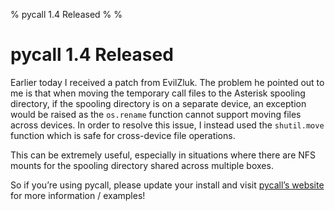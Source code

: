 % pycall 1.4 Released
%
%

pycall 1.4 Released
===================

Earlier today I received a patch from EvilZluk. The problem he pointed
out to me is that when moving the temporary call files to the Asterisk
spooling directory, if the spooling directory is on a separate device,
an exception would be raised as the `os.rename` function cannot support
moving files across devices. In order to resolve this issue, I instead
used the `shutil.move` function which is safe for cross-device file
operations.

This can be extremely useful, especially in situations where there are
NFS mounts for the spooling directory shared across multiple boxes.

So if you’re using pycall, please update your install and visit
[pycall’s website](http://pycall.org/) for more information / examples!
